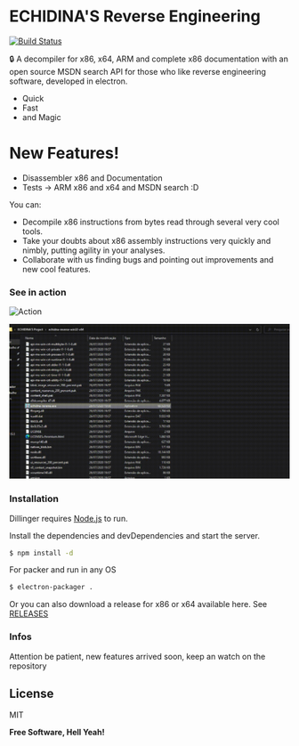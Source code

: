 # ECHIDINA'S Reverse Engineering
[![Build Status](https://travis-ci.org/joemccann/dillinger.svg?branch=master)](https://travis-ci.org/joemccann/dillinger)

🔒 A decompiler for x86, x64, ARM and complete x86 documentation with an open source MSDN search API for those who like reverse engineering software, developed in electron.
  - Quick
  - Fast
  - and Magic

# New Features!

  - Disassembler x86 and Documentation
  - Tests -> ARM x86 and x64 and MSDN search :D


You can:
  - Decompile x86 instructions from bytes read through several very cool tools.
  - Take your doubts about x86 assembly instructions very quickly and nimbly, putting agility in your analyses.
  - Collaborate with us finding bugs and pointing out improvements and new cool features.


### See in action
![Action](https://raw.githubusercontent.com/keowu/echidina/master/imgs/favicon.ico)

![Action](https://raw.githubusercontent.com/keowu/echidina/master/imgs/echidnas.gif)

### Installation

Dillinger requires [Node.js](https://nodejs.org/) to run.

Install the dependencies and devDependencies and start the server.

```sh
$ npm install -d
```

For packer and run in any OS

```sh
$ electron-packager .
```
Or you can also download a release for x86 or x64 available here.
See [RELEASES](https://github.com/keowu/echidina/releases)

### Infos
Attention be patient, new features arrived soon, keep an watch on the repository

License
----

MIT


**Free Software, Hell Yeah!**
